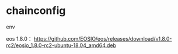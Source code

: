 # chainconfig
env

eos 1.8.0：
https://github.com/EOSIO/eos/releases/download/v1.8.0-rc2/eosio_1.8.0-rc2-ubuntu-18.04_amd64.deb